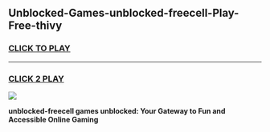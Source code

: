 
## Unblocked-Games-unblocked-freecell-Play-Free-thivy
<h3>
<a href="https://premium76.site?title=unblocked-freecell&ref=20M">CLICK TO PLAY</a></h3>
<hr>

<h3>
<a href="https://premium76.site?title=unblocked-freecell&ref=20M">CLICK 2 PLAY</a>
  
</h3>

<a href="https://premium76.site?title=unblocked-freecell&ref=19M"><img src="https://clearcache.store/games.png"></a>


**unblocked-freecell games unblocked: Your Gateway to Fun and Accessible Online Gaming**
